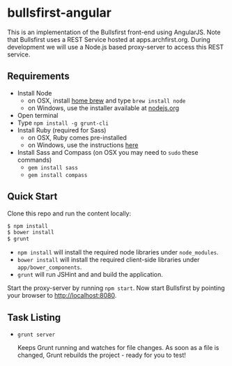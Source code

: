 bullsfirst-angular
==================

This is an implementation of the Bullsfirst front-end using AngularJS. Note that Bullsfirst uses a REST Service hosted at apps.archfirst.org. During development we will use a Node.js based proxy-server to access this REST service.

## Requirements

- Install Node
    - on OSX, install [home brew](http://brew.sh/) and type `brew install node`
    - on Windows, use the installer available at [nodejs.org](http://nodejs.org/)
- Open terminal
- Type `npm install -g grunt-cli`
- Install Ruby (required for Sass)
    - on OSX, Ruby comes pre-installed
    - on Windows, use the instructions [here](http://rubyinstaller.org/downloads/)
- Install Sass and Compass (on OSX you may need to `sudo` these commands)
    - `gem install sass`
    - `gem install compass`

## Quick Start
Clone this repo and run the content locally:
```bash
$ npm install
$ bower install
$ grunt
```
- `npm install` will install the required node libraries under `node_modules`.
- `bower install` will install the required client-side libraries under `app/bower_components`.
- `grunt` will run JSHint and and build the application.

Start the proxy-server by running `npm start`. Now start Bullsfirst by pointing your browser to [http://localhost:8080](http://localhost:8080).

## Task Listing

- `grunt server`

    Keeps Grunt running and watches for file changes. As soon as a file is changed, Grunt rebuilds the project - ready for you to test!